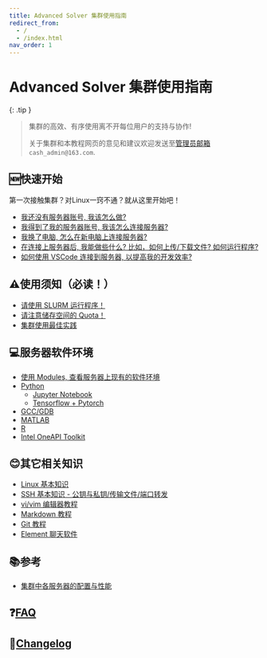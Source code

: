 ```yaml
---
title: Advanced Solver 集群使用指南
redirect_from:
  - /
  - /index.html
nav_order: 1
---
```


# Advanced Solver 集群使用指南

{: .tip }
> 集群的高效、有序使用离不开每位用户的支持与协作!
>
> 关于集群和本教程网页的意见和建议欢迎发送至[管理员邮箱](mailto:cash_admin@163.com) `cash_admin@163.com`.

## 🆕快速开始

第一次接触集群？对Linux一窍不通？就从这里开始吧！

- [我还没有服务器账号, 我该怎么做? ](new-user/i-have-no-account)
- [我得到了我的服务器账号, 我该怎么连接服务器? ](new-user/how-can-i-connect)
- [我换了电脑, 怎么在新电脑上连接服务器? ](new-user/add-key)
- [在连接上服务器后, 我能做些什么? 比如，如何上传/下载文件? 如何运行程序? ](new-user/how-can-i-run-program)
- [如何使用 VSCode 连接到服务器, 以提高我的开发效率? ](new-user/vscode)

## ⚠️使用须知（必读！）

- [请使用 SLURM 运行程序！](you-must/slurm)
- [请注意储存空间的 Quota！](you-must/xfs-quota)
- [集群使用最佳实践](you-must/best-practices)

## 💻服务器软件环境

- [使用 Modules, 查看服务器上现有的软件环境](software/index)
- [Python](software/python/index)
  - [Jupyter Notebook](software/python/python-jupyter-notebook)
  - [Tensorflow + Pytorch](software/python/python-tensorflow-pytorch)
- [GCC/GDB](software/gcc-gdb)
- [MATLAB](software/MATLAB)
- [R](software/R)
- [Intel OneAPI Toolkit](software/intel)

## 😊其它相关知识

- [Linux 基本知识](knowledge/linux)
- [SSH 基本知识 - 公钥与私钥/传输文件/端口转发](knowledge/ssh)
- [vi/vim 编辑器教程](knowledge/vim)
- [Markdown 教程](knowledge/markdown)
- [Git 教程](knowledge/git)
- [Element 聊天软件](knowledge/element)

## 📚参考

- [集群中各服务器的配置与性能](reference/index)

## ❓[FAQ](faq)

## 📰[Changelog](changelog)
